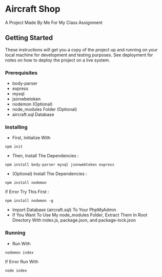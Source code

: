 # Aircraft Shop

A Project Made By Me For My Class Assignment

## Getting Started

These instructions will get you a copy of the project up and running on your local machine for development and testing purposes. See deployment for notes on how to deploy the project on a live system.

### Prerequisites

* body-parser
* express
* mysql
* jsonwbetoken
* nodemon (Optional)
* node_modules Folder (Optional)
* aircraft.sql Database

### Installing

* First, Initialize With
```
npm init
```
* Then, Install The Dependencies :
```
npm install body-parser mysql jsonwebtoken express
```
* (Optional) Install The Dependencies : 
```
npm install nodemon
```
If Error Try This First : 
```
npm install nodemon -g
```
* Import Database (aircraft.sql) To Your PhpMyAdmin
* If You Want To Use My node_modules Folder, Extract Them In Root Directory With index.js, package.json, and package-lock.json

### Running
* Run With 
```
nodemon index
```
If Error Run With 
```
node index
```
